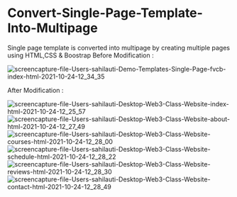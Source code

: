 # Convert-Single-Page-Template-Into-Multipage
Single page template is converted into multipage by creating multiple pages using HTML,CSS &amp; Boostrap
Before Modification :

![screencapture-file-Users-sahilauti-Demo-Templates-Single-Page-fvcb-index-html-2021-10-24-12_34_35](https://user-images.githubusercontent.com/84033261/138584517-e4475f4a-a258-46f0-b181-75f90985eb2e.png)

After Modification :

![screencapture-file-Users-sahilauti-Desktop-Web3-Class-Website-index-html-2021-10-24-12_25_57](https://user-images.githubusercontent.com/84033261/138584440-2d0b9226-9e4a-48bd-b112-5146bac2aac6.png)
![screencapture-file-Users-sahilauti-Desktop-Web3-Class-Website-about-html-2021-10-24-12_27_49](https://user-images.githubusercontent.com/84033261/138584446-3c698e63-07c3-43ec-8740-b579e7dcecd4.png)
![screencapture-file-Users-sahilauti-Desktop-Web3-Class-Website-courses-html-2021-10-24-12_28_00](https://user-images.githubusercontent.com/84033261/138584456-4ef57fde-fe90-4e4b-a542-5d0b7e2553bd.png)
![screencapture-file-Users-sahilauti-Desktop-Web3-Class-Website-schedule-html-2021-10-24-12_28_22](https://user-images.githubusercontent.com/84033261/138584461-0d45861e-8ca8-4d92-845b-b171445c32ae.png)
![screencapture-file-Users-sahilauti-Desktop-Web3-Class-Website-reviews-html-2021-10-24-12_28_30](https://user-images.githubusercontent.com/84033261/138584470-a76fe87a-57a6-4ebe-9e23-8c4591e686f0.png)
![screencapture-file-Users-sahilauti-Desktop-Web3-Class-Website-contact-html-2021-10-24-12_28_49](https://user-images.githubusercontent.com/84033261/138584480-53a21cf0-6f35-4353-aabd-4c00df91d32d.png)
